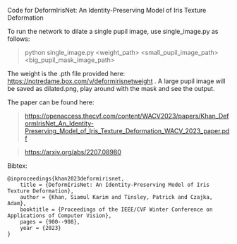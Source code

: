Code for DeformIrisNet: An Identity-Preserving Model of Iris Texture Deformation

To run the network to dilate a single pupil image, use single_image.py as follows:

> python single_image.py <weight_path> <small_pupil_image_path> <big_pupil_mask_image_path>

The weight is the .pth file provided here: https://notredame.box.com/v/deformirisnetweight . A large pupil image will be saved as dilated.png, play around with the mask and see the output.

The paper can be found here: 
> https://openaccess.thecvf.com/content/WACV2023/papers/Khan_DeformIrisNet_An_Identity-Preserving_Model_of_Iris_Texture_Deformation_WACV_2023_paper.pdf

> https://arxiv.org/abs/2207.08980

Bibtex:
```
@inproceedings{khan2023deformirisnet,
    title = {DeformIrisNet: An Identity-Preserving Model of Iris Texture Deformation},
    author = {Khan, Siamul Karim and Tinsley, Patrick and Czajka, Adam},
    booktitle = {Proceedings of the IEEE/CVF Winter Conference on Applications of Computer Vision},
    pages = {900--908},
    year = {2023}
}
```

